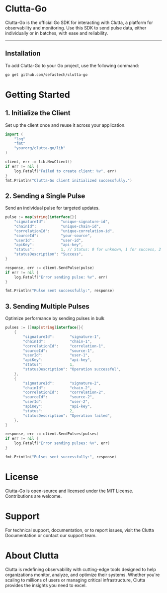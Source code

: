 # Clutta-Go

Clutta-Go is the official Go SDK for interacting with Clutta, a platform for observability and monitoring. Use this SDK to send pulse data, either individually or in batches, with ease and reliability.

---

## Installation

To add Clutta-Go to your Go project, use the following command:

```bash
go get github.com/sefastech/clutta-go
```

# Getting Started
## 1. Initialize the Client
   Set up the client once and reuse it across your application. 

```go
import (
	"log"
	"fmt"
	"yourorg/clutta-go/lib"
)

client, err := lib.NewClient()
if err != nil {
	log.Fatalf("Failed to create client: %v", err)
}
fmt.Println("Clutta-Go client initialized successfully.")

```

## 2. Sending a Single Pulse
   Send an individual pulse for targeted updates.
```go
pulse := map[string]interface{}{
	"signatureId":       "unique-signature-id",
	"chainId":           "unique-chain-id",
	"correlationId":     "unique-correlation-id",
	"sourceId":          "your-source",
	"userId":            "user-id",
	"apiKey":            "api-key",
	"status":            1, // Status: 0 for unknown, 1 for success, 2 for failure
	"statusDescription": "Success",
}

response, err := client.SendPulse(pulse)
if err != nil {
	log.Fatalf("Error sending pulse: %v", err)
}

fmt.Println("Pulse sent successfully:", response)

```

## 3. Sending Multiple Pulses
Optimize performance by sending pulses in bulk
```go
pulses := []map[string]interface{}{
	{
		"signatureId":       "signature-1",
		"chainId":           "chain-1",
		"correlationId":     "correlation-1",
		"sourceId":          "source-1",
		"userId":            "user-1",
		"apiKey":            "api-key",
		"status":            1,
		"statusDescription": "Operation successful",
	},
	{
		"signatureId":       "signature-2",
		"chainId":           "chain-2",
		"correlationId":     "correlation-2",
		"sourceId":          "source-2",
		"userId":            "user-2",
		"apiKey":            "api-key",
		"status":            2,
		"statusDescription": "Operation failed",
	},
}

response, err := client.SendPulses(pulses)
if err != nil {
	log.Fatalf("Error sending pulses: %v", err)
}

fmt.Println("Pulses sent successfully:", response)

```

# License

Clutta-Go is open-source and licensed under the MIT License. Contributions are welcome.


# Support

For technical support, documentation, or to report issues, visit the Clutta Documentation or contact our support team.


# About Clutta

Clutta is redefining observability with cutting-edge tools designed to help organizations monitor, analyze, and optimize their systems. 
Whether you're scaling to millions of users or managing critical infrastructure, Clutta provides the insights you need to excel.